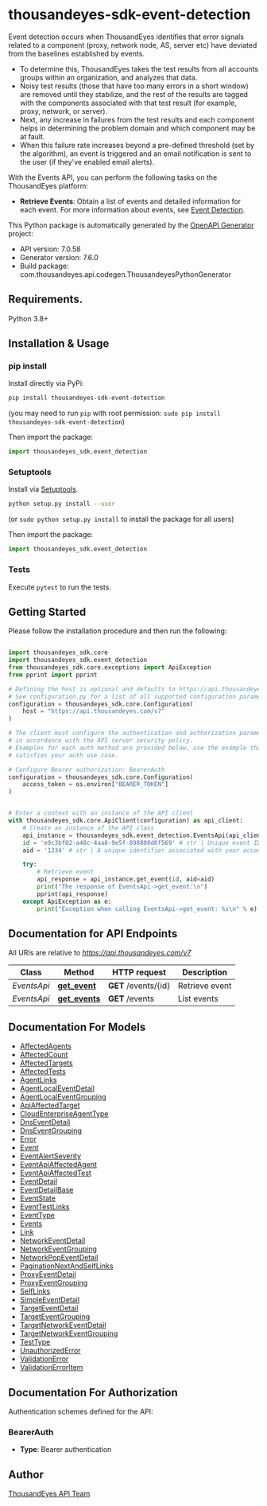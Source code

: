 # thousandeyes-sdk-event-detection

Event detection occurs when ThousandEyes identifies that error signals related to a component (proxy, network node, AS, server etc) have deviated from the baselines established by events.
* To determine this, ThousandEyes takes the test results from all accounts groups within an organization, and analyzes that data.
* Noisy test results (those that have too many errors in a short window) are removed until they stabilize, and the rest of the results are tagged with the components associated with that test result (for example, proxy, network, or server).
* Next, any increase in failures from the test results and each component helps in determining the problem domain and which component may be at fault.
* When this failure rate increases beyond a pre-defined threshold (set by the algorithm), an event is triggered and an email notification is sent to the user (if they've enabled email alerts).

With the Events API, you can perform the following tasks on the ThousandEyes platform:
* **Retrieve Events**: Obtain a list of events and detailed information for each event. For more information about events, see [Event Detection](https://docs.thousandeyes.com/product-documentation/event-detection).


This Python package is automatically generated by the [OpenAPI Generator](https://openapi-generator.tech) project:

- API version: 7.0.58
- Generator version: 7.6.0
- Build package: com.thousandeyes.api.codegen.ThousandeyesPythonGenerator

## Requirements.

Python 3.8+

## Installation & Usage
### pip install

Install directly via PyPi:

```sh
pip install thousandeyes-sdk-event-detection
```
(you may need to run `pip` with root permission: `sudo pip install thousandeyes-sdk-event-detection`)

Then import the package:
```python
import thousandeyes_sdk.event_detection
```

### Setuptools

Install via [Setuptools](http://pypi.python.org/pypi/setuptools).

```sh
python setup.py install --user
```
(or `sudo python setup.py install` to install the package for all users)

Then import the package:
```python
import thousandeyes_sdk.event_detection
```

### Tests

Execute `pytest` to run the tests.

## Getting Started

Please follow the installation procedure and then run the following:

```python

import thousandeyes_sdk.core
import thousandeyes_sdk.event_detection
from thousandeyes_sdk.core.exceptions import ApiException
from pprint import pprint

# Defining the host is optional and defaults to https://api.thousandeyes.com/v7
# See configuration.py for a list of all supported configuration parameters.
configuration = thousandeyes_sdk.core.Configuration(
    host = "https://api.thousandeyes.com/v7"
)

# The client must configure the authentication and authorization parameters
# in accordance with the API server security policy.
# Examples for each auth method are provided below, use the example that
# satisfies your auth use case.

# Configure Bearer authorization: BearerAuth
configuration = thousandeyes_sdk.core.Configuration(
    access_token = os.environ["BEARER_TOKEN"]
)


# Enter a context with an instance of the API client
with thousandeyes_sdk.core.ApiClient(configuration) as api_client:
    # Create an instance of the API class
    api_instance = thousandeyes_sdk.event_detection.EventsApi(api_client)
    id = 'e9c3bf02-a48c-4aa8-9e5f-898800d6f569' # str | Unique event ID.
    aid = '1234' # str | A unique identifier associated with your account group. You can retrieve your `AccountGroupId` from the `/account-groups` endpoint. Note that you must be assigned to the target account group. Specifying this parameter without being assigned to the target account group will result in an error response. (optional)

    try:
        # Retrieve event
        api_response = api_instance.get_event(id, aid=aid)
        print("The response of EventsApi->get_event:\n")
        pprint(api_response)
    except ApiException as e:
        print("Exception when calling EventsApi->get_event: %s\n" % e)

```

## Documentation for API Endpoints

All URIs are relative to *https://api.thousandeyes.com/v7*

Class | Method | HTTP request | Description
------------ | ------------- | ------------- | -------------
*EventsApi* | [**get_event**](https://github.com/thousandeyes/thousandeyes-sdk-python//tree/main/thousandeyes-sdk-event-detection/docs/EventsApi.md#get_event) | **GET** /events/{id} | Retrieve event
*EventsApi* | [**get_events**](https://github.com/thousandeyes/thousandeyes-sdk-python//tree/main/thousandeyes-sdk-event-detection/docs/EventsApi.md#get_events) | **GET** /events | List events


## Documentation For Models

 - [AffectedAgents](https://github.com/thousandeyes/thousandeyes-sdk-python//tree/main/thousandeyes-sdk-event-detection/docs/AffectedAgents.md)
 - [AffectedCount](https://github.com/thousandeyes/thousandeyes-sdk-python//tree/main/thousandeyes-sdk-event-detection/docs/AffectedCount.md)
 - [AffectedTargets](https://github.com/thousandeyes/thousandeyes-sdk-python//tree/main/thousandeyes-sdk-event-detection/docs/AffectedTargets.md)
 - [AffectedTests](https://github.com/thousandeyes/thousandeyes-sdk-python//tree/main/thousandeyes-sdk-event-detection/docs/AffectedTests.md)
 - [AgentLinks](https://github.com/thousandeyes/thousandeyes-sdk-python//tree/main/thousandeyes-sdk-event-detection/docs/AgentLinks.md)
 - [AgentLocalEventDetail](https://github.com/thousandeyes/thousandeyes-sdk-python//tree/main/thousandeyes-sdk-event-detection/docs/AgentLocalEventDetail.md)
 - [AgentLocalEventGrouping](https://github.com/thousandeyes/thousandeyes-sdk-python//tree/main/thousandeyes-sdk-event-detection/docs/AgentLocalEventGrouping.md)
 - [ApiAffectedTarget](https://github.com/thousandeyes/thousandeyes-sdk-python//tree/main/thousandeyes-sdk-event-detection/docs/ApiAffectedTarget.md)
 - [CloudEnterpriseAgentType](https://github.com/thousandeyes/thousandeyes-sdk-python//tree/main/thousandeyes-sdk-event-detection/docs/CloudEnterpriseAgentType.md)
 - [DnsEventDetail](https://github.com/thousandeyes/thousandeyes-sdk-python//tree/main/thousandeyes-sdk-event-detection/docs/DnsEventDetail.md)
 - [DnsEventGrouping](https://github.com/thousandeyes/thousandeyes-sdk-python//tree/main/thousandeyes-sdk-event-detection/docs/DnsEventGrouping.md)
 - [Error](https://github.com/thousandeyes/thousandeyes-sdk-python//tree/main/thousandeyes-sdk-event-detection/docs/Error.md)
 - [Event](https://github.com/thousandeyes/thousandeyes-sdk-python//tree/main/thousandeyes-sdk-event-detection/docs/Event.md)
 - [EventAlertSeverity](https://github.com/thousandeyes/thousandeyes-sdk-python//tree/main/thousandeyes-sdk-event-detection/docs/EventAlertSeverity.md)
 - [EventApiAffectedAgent](https://github.com/thousandeyes/thousandeyes-sdk-python//tree/main/thousandeyes-sdk-event-detection/docs/EventApiAffectedAgent.md)
 - [EventApiAffectedTest](https://github.com/thousandeyes/thousandeyes-sdk-python//tree/main/thousandeyes-sdk-event-detection/docs/EventApiAffectedTest.md)
 - [EventDetail](https://github.com/thousandeyes/thousandeyes-sdk-python//tree/main/thousandeyes-sdk-event-detection/docs/EventDetail.md)
 - [EventDetailBase](https://github.com/thousandeyes/thousandeyes-sdk-python//tree/main/thousandeyes-sdk-event-detection/docs/EventDetailBase.md)
 - [EventState](https://github.com/thousandeyes/thousandeyes-sdk-python//tree/main/thousandeyes-sdk-event-detection/docs/EventState.md)
 - [EventTestLinks](https://github.com/thousandeyes/thousandeyes-sdk-python//tree/main/thousandeyes-sdk-event-detection/docs/EventTestLinks.md)
 - [EventType](https://github.com/thousandeyes/thousandeyes-sdk-python//tree/main/thousandeyes-sdk-event-detection/docs/EventType.md)
 - [Events](https://github.com/thousandeyes/thousandeyes-sdk-python//tree/main/thousandeyes-sdk-event-detection/docs/Events.md)
 - [Link](https://github.com/thousandeyes/thousandeyes-sdk-python//tree/main/thousandeyes-sdk-event-detection/docs/Link.md)
 - [NetworkEventDetail](https://github.com/thousandeyes/thousandeyes-sdk-python//tree/main/thousandeyes-sdk-event-detection/docs/NetworkEventDetail.md)
 - [NetworkEventGrouping](https://github.com/thousandeyes/thousandeyes-sdk-python//tree/main/thousandeyes-sdk-event-detection/docs/NetworkEventGrouping.md)
 - [NetworkPopEventDetail](https://github.com/thousandeyes/thousandeyes-sdk-python//tree/main/thousandeyes-sdk-event-detection/docs/NetworkPopEventDetail.md)
 - [PaginationNextAndSelfLinks](https://github.com/thousandeyes/thousandeyes-sdk-python//tree/main/thousandeyes-sdk-event-detection/docs/PaginationNextAndSelfLinks.md)
 - [ProxyEventDetail](https://github.com/thousandeyes/thousandeyes-sdk-python//tree/main/thousandeyes-sdk-event-detection/docs/ProxyEventDetail.md)
 - [ProxyEventGrouping](https://github.com/thousandeyes/thousandeyes-sdk-python//tree/main/thousandeyes-sdk-event-detection/docs/ProxyEventGrouping.md)
 - [SelfLinks](https://github.com/thousandeyes/thousandeyes-sdk-python//tree/main/thousandeyes-sdk-event-detection/docs/SelfLinks.md)
 - [SimpleEventDetail](https://github.com/thousandeyes/thousandeyes-sdk-python//tree/main/thousandeyes-sdk-event-detection/docs/SimpleEventDetail.md)
 - [TargetEventDetail](https://github.com/thousandeyes/thousandeyes-sdk-python//tree/main/thousandeyes-sdk-event-detection/docs/TargetEventDetail.md)
 - [TargetEventGrouping](https://github.com/thousandeyes/thousandeyes-sdk-python//tree/main/thousandeyes-sdk-event-detection/docs/TargetEventGrouping.md)
 - [TargetNetworkEventDetail](https://github.com/thousandeyes/thousandeyes-sdk-python//tree/main/thousandeyes-sdk-event-detection/docs/TargetNetworkEventDetail.md)
 - [TargetNetworkEventGrouping](https://github.com/thousandeyes/thousandeyes-sdk-python//tree/main/thousandeyes-sdk-event-detection/docs/TargetNetworkEventGrouping.md)
 - [TestType](https://github.com/thousandeyes/thousandeyes-sdk-python//tree/main/thousandeyes-sdk-event-detection/docs/TestType.md)
 - [UnauthorizedError](https://github.com/thousandeyes/thousandeyes-sdk-python//tree/main/thousandeyes-sdk-event-detection/docs/UnauthorizedError.md)
 - [ValidationError](https://github.com/thousandeyes/thousandeyes-sdk-python//tree/main/thousandeyes-sdk-event-detection/docs/ValidationError.md)
 - [ValidationErrorItem](https://github.com/thousandeyes/thousandeyes-sdk-python//tree/main/thousandeyes-sdk-event-detection/docs/ValidationErrorItem.md)


<a id="documentation-for-authorization"></a>
## Documentation For Authorization


Authentication schemes defined for the API:
<a id="BearerAuth"></a>
### BearerAuth

- **Type**: Bearer authentication


## Author

<a href="mailto:api-team@thousandeyes.com">ThousandEyes API Team </a>


